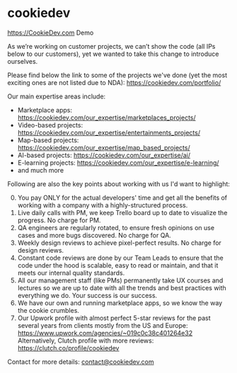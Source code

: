 # cookiedev
https://CookieDev.com Demo

As we’re working on customer projects, we can’t show the code (all IPs below to our customers), yet we wanted to take this change to introduce ourselves. 

Please find below the link to some of the projects we've done (yet the most exciting ones are not listed due to NDA): https://cookiedev.com/portfolio/

Our main expertise areas include:
- Marketplace apps: https://cookiedev.com/our_expertise/marketplaces_projects/
- Video-based projects: https://cookiedev.com/our_expertise/entertainments_projects/
- Map-based projects: https://cookiedev.com/our_expertise/map_based_projects/
- AI-based projects: https://cookiedev.com/our_expertise/ai/ 
- E-learning projects: https://cookiedev.com/our_expertise/e-learning/
- and much more

Following are also the key points about working with us I'd want to highlight:

0) You pay ONLY for the actual developers' time and get all the benefits of working with a company with a highly-structured process. 
1) Live daily calls with PM, we keep Trello board up to date to visualize the progress. No charge for PM.
2) QA engineers are regularly rotated, to ensure fresh opinions on use cases and more bugs discovered. No charge for QA.
3) Weekly design reviews to achieve pixel-perfect results. No charge for design reviews.
4) Constant code reviews are done by our Team Leads to ensure that the code under the hood is scalable, easy to read or maintain, and that it meets our internal quality standards. 
5) All our management staff (like PMs) permanently take UX courses and lectures so we are up to date with all the trends and best practices with everything we do. Your success is our success.
6) We have our own and running marketplace apps, so we know the way the cookie crumbles.
7) Our Upwork profile with almost perfect 5-star reviews for the past several years from clients mostly from the US and Europe: https://www.upwork.com/agencies/~019c0c38c401264e32 Alternatively, Clutch profile with more reviews: https://clutch.co/profile/cookiedev

Contact for more details: contact@cookiedev.com
